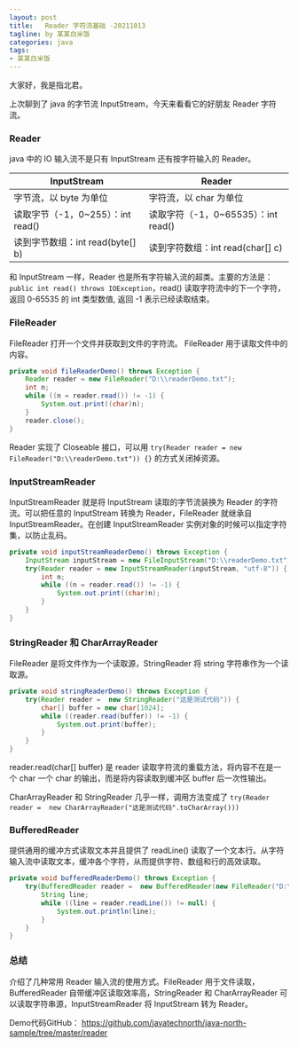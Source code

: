 ```yaml
---
layout: post
title:   Reader 字符流基础 -20211013
tagline: by 某某白米饭
categories: java
tags:
- 某某白米饭
---
```


大家好，我是指北君。

上次聊到了 java 的字节流 InputStream，今天来看看它的好朋友 Reader 字符流。

<!--more-->

### Reader

java 中的 IO 输入流不是只有 InputStream 还有按字符输入的 Reader。

| InputStream | Reader |
| --- | --- |
| 字节流，以 byte 为单位 | 字符流，以 char 为单位 |
| 读取字节（-1，0~255）：int read() | 读取字符（-1，0~65535）：int read() |
| 读到字节数组：int read(byte[] b) | 读到字符数组：int read(char[] c) |

和 InputStream 一样，Reader 也是所有字符输入流的超类。主要的方法是：`public int read() throws IOException`，read() 读取字符流中的下一个字符，返回 0-65535 的 int 类型数值, 返回 -1 表示已经读取结束。

### FileReader

FileReader 打开一个文件并获取到文件的字符流。 FileReader 用于读取文件中的内容。

```java
private void fileReaderDemo() throws Exception {
    Reader reader = new FileReader("D:\\readerDemo.txt");
    int n;
    while ((n = reader.read()) != -1) {
        System.out.print((char)n);
    }
    reader.close();
}
```

Reader 实现了 Closeable 接口，可以用 `try(Reader reader = new FileReader("D:\\readerDemo.txt")) {}` 的方式关闭掉资源。

### InputStreamReader

InputStreamReader 就是将 InputStream 读取的字节流装换为 Reader 的字符流。可以把任意的 InputStream 转换为 Reader，FileReader 就继承自 InputStreamReader。在创建 InputStreamReader 实例对象的时候可以指定字符集，以防止乱码。 

```java
private void inputStreamReaderDemo() throws Exception {
    InputStream inputStream = new FileInputStream("D:\\readerDemo.txt");
    try(Reader reader = new InputStreamReader(inputStream, "utf-8")) {
        int n;
        while ((n = reader.read()) != -1) {
            System.out.print((char)n);
        }
    }
}
```

### StringReader 和 CharArrayReader

FileReader 是将文件作为一个读取源，StringReader 将 string 字符串作为一个读取源。

```java
private void stringReaderDemo() throws Exception {
    try(Reader reader =  new StringReader("这是测试代码")) {
        char[] buffer = new char[1024];
        while ((reader.read(buffer)) != -1) {
            System.out.print(buffer);
        }
    }
}

```

reader.read(char[] buffer) 是 reader 读取字符流的重载方法，将内容不在是一个 char 一个 char 的输出，而是将内容读取到缓冲区 buffer 后一次性输出。

CharArrayReader 和 StringReader 几乎一样，调用方法变成了 `try(Reader reader =  new CharArrayReader("这是测试代码".toCharArray()))`

### BufferedReader

提供通用的缓冲方式读取文本并且提供了 readLine() 读取了一个文本行。从字符输入流中读取文本，缓冲各个字符，从而提供字符、数组和行的高效读取。

```java
private void bufferedReaderDemo() throws Exception {
    try(BufferedReader reader =  new BufferedReader(new FileReader("D:\\readerDemo.txt"))) {
        String line;
        while ((line = reader.readLine()) != null) {
            System.out.println(line);
        }
    }
}
```

### 总结

介绍了几种常用 Reader 输入流的使用方式。FileReader 用于文件读取，BufferedReader 自带缓冲区读取效率高，StringReader 和 CharArrayReader 可以读取字符串源，InputStreamReader 将 InputStream 转为 Reader。

Demo代码GitHub： https://github.com/javatechnorth/java-north-sample/tree/master/reader
